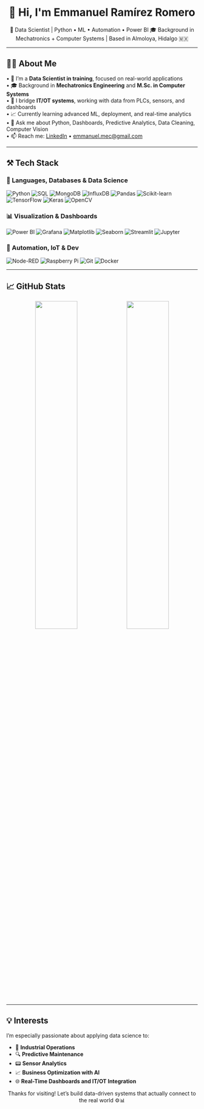 <h1 align="center">👋 Hi, I'm Emmanuel Ramírez Romero</h1>

<p align="center">
  🚀 Data Scientist | Python • ML • Automation • Power BI  
  🎓 Background in Mechatronics + Computer Systems | Based in Almoloya, Hidalgo 🇲🇽
</p>

---

## 🧑‍💻 About Me

• 🚀 I’m a **Data Scientist in training**, focused on real-world applications  
• 🎓 Background in **Mechatronics Engineering** and **M.Sc. in Computer Systems**  
• 🤖 I bridge **IT/OT systems**, working with data from PLCs, sensors, and dashboards  
• 📈 Currently learning advanced ML, deployment, and real-time analytics  
• 💬 Ask me about Python, Dashboards, Predictive Analytics, Data Cleaning, Computer Vision  
• 📫 Reach me: [LinkedIn](https://linkedin.com/in/emmanuel-data-science) • emmanuel.mec@gmail.com  

---

## ⚒️ Tech Stack

### 🧠 Languages, Databases & Data Science

![Python](https://img.shields.io/badge/-Python-333?style=flat&logo=python&logoColor=white)
![SQL](https://img.shields.io/badge/-SQL-4479A1?style=flat&logo=postgresql&logoColor=white)
![MongoDB](https://img.shields.io/badge/-MongoDB-47A248?style=flat&logo=mongodb&logoColor=white)
![InfluxDB](https://img.shields.io/badge/-InfluxDB-22ADF6?style=flat&logo=influxdb&logoColor=white)
![Pandas](https://img.shields.io/badge/-Pandas-150458?style=flat&logo=pandas&logoColor=white)
![Scikit-learn](https://img.shields.io/badge/-Scikit--learn-F7931E?style=flat&logo=scikit-learn)
![TensorFlow](https://img.shields.io/badge/-TensorFlow-FF6F00?style=flat&logo=tensorflow)
![Keras](https://img.shields.io/badge/-Keras-D00000?style=flat&logo=keras)
![OpenCV](https://img.shields.io/badge/-OpenCV-5C3EE8?style=flat&logo=opencv)

### 📊 Visualization & Dashboards

![Power BI](https://img.shields.io/badge/-Power%20BI-F2C811?style=flat&logo=powerbi)
![Grafana](https://img.shields.io/badge/-Grafana-F46800?style=flat&logo=grafana&logoColor=white)
![Matplotlib](https://img.shields.io/badge/-Matplotlib-11557C)
![Seaborn](https://img.shields.io/badge/-Seaborn-0D5D98)
![Streamlit](https://img.shields.io/badge/-Streamlit-FF4B4B?style=flat&logo=streamlit)
![Jupyter](https://img.shields.io/badge/-Jupyter-F37626?style=flat&logo=jupyter)

### 🔌 Automation, IoT & Dev

![Node-RED](https://img.shields.io/badge/-Node--RED-8F0000?style=flat&logo=nodered&logoColor=white)
![Raspberry Pi](https://img.shields.io/badge/-Raspberry%20Pi-C7053D?style=flat&logo=raspberrypi)
![Git](https://img.shields.io/badge/-Git-F05032?style=flat&logo=git)
![Docker](https://img.shields.io/badge/-Docker-2496ED?style=flat&logo=docker)

---

## 📈 GitHub Stats

<p align="center">
  <img src="https://github-readme-stats.vercel.app/api?username=EmmanuelRR-data-science&show_icons=true&theme=dark" width="47%" />
  <img src="https://github-readme-stats.vercel.app/api/top-langs/?username=EmmanuelRR-data-science&layout=compact&theme=dark" width="47%" />
</p>

---

## 💡 Interests

I’m especially passionate about applying data science to:

- 🔧 **Industrial Operations**
- 🔍 **Predictive Maintenance**
- 📟 **Sensor Analytics**
- 📈 **Business Optimization with AI**
- 🌐 **Real-Time Dashboards and IT/OT Integration**

<p align="center">
Thanks for visiting! Let’s build data-driven systems that actually connect to the real world ⚙️📊
</p>
